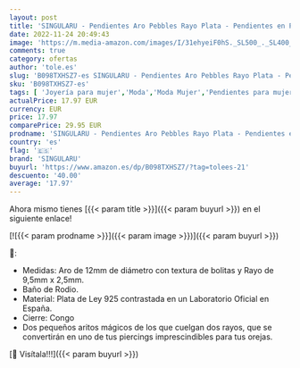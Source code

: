 ```yaml
---
layout: post
title: 'SINGULARU - Pendientes Aro Pebbles Rayo Plata - Pendientes en Plata de Ley 925 con Acabado Baño de Rodio - Pendientes de Aro con Cierre Congo - Joyas para Mujer'
date: 2022-11-24 20:49:43
image: 'https://m.media-amazon.com/images/I/31ehyeiF0hS._SL500_._SL400_.jpg'
comments: true
category: ofertas
author: 'tole.es'
slug: 'B098TXHSZ7-es SINGULARU - Pendientes Aro Pebbles Rayo Plata - Pendientes...'
sku: 'B098TXHSZ7-es'
tags: [ 'Joyería para mujer','Moda','Moda Mujer','Pendientes para mujer','de','ley','plata','singularu','🇪🇸', ]
actualPrice: 17.97 EUR
currency: EUR
price: 17.97
comparePrice: 29.95 EUR
prodname: 'SINGULARU - Pendientes Aro Pebbles Rayo Plata - Pendientes en Plata de Ley 925 con Acabado Baño de Rodio - Pendientes de Aro con Cierre Congo - Joyas para Mujer'
country: 'es'
flag: '🇪🇸'
brand: 'SINGULARU'
buyurl: 'https://www.amazon.es/dp/B098TXHSZ7/?tag=tolees-21'
descuento: '40.00'
average: '17.97'
---
```


Ahora mismo tienes [{{< param title >}}]({{< param buyurl >}}) en el siguiente enlace!

[![{{< param prodname >}}]({{< param image >}})]({{< param buyurl >}})

🔎:

- Medidas: Aro de 12mm de diámetro con textura de bolitas y Rayo de 9,5mm x 2,5mm.
- Baño de Rodio.
- Material: Plata de Ley 925 contrastada en un Laboratorio Oficial en España.
- Cierre: Congo
- Dos pequeños aritos mágicos de los que cuelgan dos rayos, que se convertirán en uno de tus piercings imprescindibles para tus orejas.

[🛒 Visítala!!!]({{< param buyurl >}})
